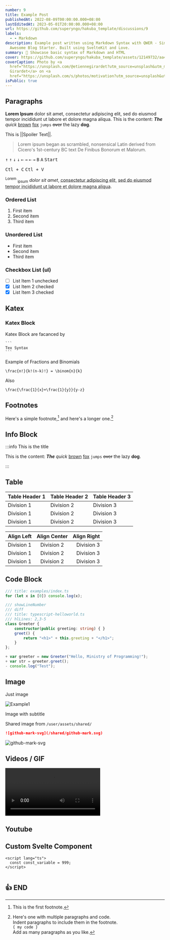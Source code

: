 ```yaml
---
number: 9
title: Example Post
publishedAt: 2022-08-09T00:00:00.000+08:00
lastEditedAt: 2023-05-01T20:00:00.000+08:00
url: https://github.com/superyngo/hakuba_template/discussions/9
labels:
  - - Markdown
description: Example post written using Markdown Syntax with QWER - Simply
  Awesome Blog Starter. Built using SvelteKit and Love.
summary: 📝 Showcase basic syntax of Markdown and HTML
cover: https://github.com/superyngo/hakuba_template/assets/12149732/aa43223b-1e9f-4acd-8d2d-29ffec85d4ff
coverCaption: Photo by <a
  href="https://unsplash.com/@etiennegirardet?utm_source=unsplash&utm_medium=referral&utm_content=creditCopyText">Etienne
  Girardet</a> on <a
  href="https://unsplash.com/s/photos/motivation?utm_source=unsplash&utm_medium=referral&utm_content=creditCopyText">Unsplash</a>
isPublic: true
---
```


<script lang="ts">
  import Youtube from '$lib/components/youtube.svelte'
  import Custom from '$lib/components/custom/custom.svelte'
  const const_variable = 999;

  import Folder from '$lib/components/folder.svelte'

  let configFolder = [
    { name: 'QWER.config.js', icon: 'i-vscode-icons-file-type-typescript-official' },
    { name: 'site.ts', icon: 'i-bxs-file-js' }
  ]
</script>

## Paragraphs

**Lorem Ipsum** dolor sit amet, consectetur adipiscing elit, sed do eiusmod tempor incididunt ut labore et dolore magna aliqua. This is the content: **_The_** _quick_ <u>brown</u> [fox](https://www.foxnews.com/) `jumps` ~~over~~ the lazy **dog**.

This is ||Spoiler Text||.

> Lorem ipsum began as scrambled, nonsensical Latin derived from Cicero's 1st-century BC text De Finibus Bonorum et Malorum.

<kbd>↑</kbd> <kbd>↑</kbd> <kbd>↓</kbd> <kbd>↓</kbd> <kbd>←</kbd> <kbd>→</kbd> <kbd>←</kbd> <kbd>→</kbd> <kbd>B</kbd> <kbd>A</kbd> <kbd>Start</kbd>

<kbd>Ctl + C</kbd> <kbd>Ctl + V</kbd>

<sup>Lorem</sup> <sub>ipsum</sub> <cite>dolor sit amet</cite>, <acronym title="Consectetur Adipiscing Elit">consectetur adipiscing elit</acronym>, <abbr title="Aliqua">sed do eiusmod tempor incididunt ut labore et dolore magna aliqua</abbr>.

### Ordered List

1. First item
2. Second item
3. Third item

### Unordered List

- First item
- Second item
- Third item

### Checkbox List (ul)

- [ ] List Item 1 unchecked
- [x] List Item 2 checked
- [x] List Item 3 checked

## Katex

### Katex Block

Katex Block are facanced by

````text
```
Tex Syntax
```
````

Example of Fractions and Binomials

```
\frac{n!}{k!(n-k)!} = \binom{n}{k}
```

Also

```
\frac{\frac{1}{x}+\frac{1}{y}}{y-z}
```

<!-- ### Katex Inline

Katex inline are facanced by

```text
`$kaTex Inline Text$`
```

This `$n^{22}$` and that `$\cos (2\theta) = \cos^2 \theta - \sin^2 \theta$`

### Chemical Typesetting

```
\ce{Zn^2+  <=>[+ 2OH-][+ 2H+]  $\underset{\text{amphoteres Hydroxid}}{\ce{Zn(OH)2 v}}$  <=>[+ 2OH-][+ 2H+]  $\underset{\text{Hydroxozikat}}{\ce{[Zn(OH)4]^2-}}$}
``` -->

## Footnotes

Here's a simple footnote,[^1] and here's a longer one.[^bignote]

[^1]: This is the first footnote.
[^bignote]:
    Here's one with multiple paragraphs and code.  
    Indent paragraphs to include them in the footnote.  
    `{ my code }`  
    Add as many paragraphs as you like.

## Info Block

:::info This is the title

This is the content: **_The_** _quick_ <u>brown</u> [fox](https://www.foxnews.com/) `jumps` ~~over~~ the lazy **dog**.

:::

## Table

| Table Header 1 | Table Header 2 | Table Header 3 |
| -------------- | -------------- | -------------- |
| Division 1     | Division 2     | Division 3     |
| Division 1     | Division 2     | Division 3     |
| Division 1     | Division 2     | Division 3     |

| Align Left | Align Center | Align Right |
| :--------- | :----------: | ----------: |
| Division 1 |  Division 2  |  Division 3 |
| Division 1 |  Division 2  |  Division 3 |
| Division 1 |  Division 2  |  Division 3 |

## Code Block

```ts
/// title: examples/index.ts
for (let x in [0]) console.log(x);
```

```ts
/// showLineNumber
/// diff
/// title: typescript-helloworld.ts
/// hlLines: 2,3-5
class Greeter {
    constructor(public greeting: string) { }
    greet() {
        return "<h1>" + this.greeting + "</h1>";
    }
};

+ var greeter = new Greeter("Hello, Ministry of Programming!");
+ var str = greeter.greet();
- console.log("Test");
```

## Image

Just image

![Example1](/example/example1.jpg)

Image with subtitle

Shared image from `/user/assets/shared/`

```md
![github-mark-svg](/shared/github-mark.svg)
```

![github-mark-svg](/shared/github-mark.svg)

## Videos / GIF

![MP4 Example](/example/example2.mp4)

## Youtube

<Youtube id="ZXsQAXx_ao0"/>

## Custom Svelte Component

<div class="p4 border-1 shadow-xl rounded-xl border-black dark:border-white overflow-auto">
  <Folder name="config" files={configFolder} expanded/>
</div>

<div class="my4">
  <Custom name="custom object" />
</div>

```svelte
<script lang="ts">
  const const_variable = 999;
</script>


```

## 👍 END
